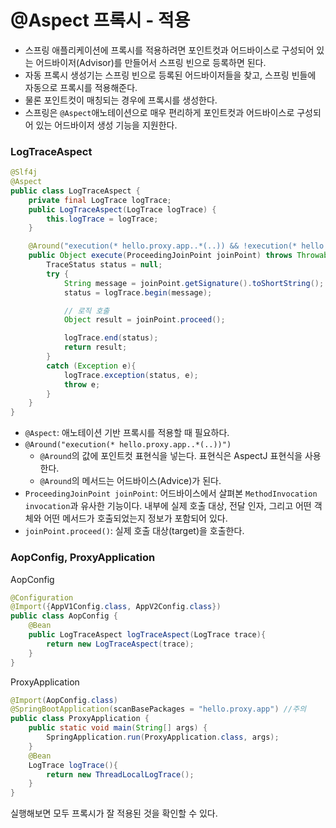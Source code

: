 # @Aspect 프록시 - 적용

- 스프링 애플리케이션에 프록시를 적용하려면 포인트컷과 어드바이스로 구성되어 있는 어드바이저(Advisor)를 만들어서 
  스프링 빈으로 등록하면 된다.
- 자동 프록시 생성기는 스프링 빈으로 등록된 어드바이저들을 찾고, 스프링 빈들에 자동으로 프록시를 적용해준다.
- 물론 포인트컷이 매칭되는 경우에 프록시를 생성한다.
- 스프링은 ```@Aspect```애노테이션으로 매우 편리하게 포인트컷과 어드바이스로 구성되어 있는 어드바이저 생성 기능을 지원한다.

### LogTraceAspect

```java
@Slf4j
@Aspect
public class LogTraceAspect {
    private final LogTrace logTrace;
    public LogTraceAspect(LogTrace logTrace) {
        this.logTrace = logTrace;
    }

    @Around("execution(* hello.proxy.app..*(..)) && !execution(* hello.proxy.app..noLog(..))") // 포인트컷
    public Object execute(ProceedingJoinPoint joinPoint) throws Throwable{  // Advice 로직
        TraceStatus status = null;
        try {
            String message = joinPoint.getSignature().toShortString();
            status = logTrace.begin(message);

            // 로직 호출
            Object result = joinPoint.proceed();

            logTrace.end(status);
            return result;
        }
        catch (Exception e){
            logTrace.exception(status, e);
            throw e;
        }
    }
}
```
- ```@Aspect```: 애노테이션 기반 프록시를 적용할 때 필요하다.
- ```@Around("execution(* hello.proxy.app..*(..))")```
  - ```@Around```의 값에 포인트컷 표현식을 넣는다. 표현식은 AspectJ 표현식을 사용한다.
  - ```@Around```의 메서드는 어드바이스(Advice)가 된다.
- ``ProceedingJoinPoint joinPoint``: 어드바이스에서 살펴본 ``MethodInvocation invocation``과 유사한 기능이다.
  내부에 실제 호출 대상, 전달 인자, 그리고 어떤 객체와 어떤 메서드가 호출되었는지 정보가 포함되어 있다.
- ``joinPoint.proceed()``: 실제 호출 대상(target)을 호출한다.

### AopConfig, ProxyApplication

AopConfig
```java
@Configuration
@Import({AppV1Config.class, AppV2Config.class})
public class AopConfig {
    @Bean
    public LogTraceAspect logTraceAspect(LogTrace trace){
        return new LogTraceAspect(trace);
    }
}
```
ProxyApplication
```java
@Import(AopConfig.class)
@SpringBootApplication(scanBasePackages = "hello.proxy.app") //주의
public class ProxyApplication {
	public static void main(String[] args) {
		SpringApplication.run(ProxyApplication.class, args);
	}
	@Bean
	LogTrace logTrace(){
		return new ThreadLocalLogTrace();
	}
}
```

실행해보면 모두 프록시가 잘 적용된 것을 확인할 수 있다.